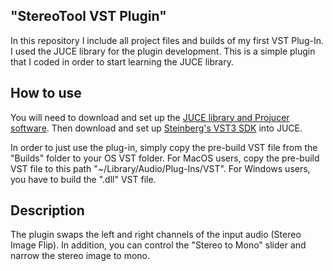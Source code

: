 ## "StereoTool VST Plugin"
In this repository I include all project files and builds of my first VST Plug-In.
I used the JUCE library for the plugin development.
This is a simple plugin that I coded in order to start learning the JUCE library.


## How to use
You will need to download and set up the [JUCE library and Projucer software](https://shop.juce.com/get-juce/download).
Then download and set up [Steinberg's VST3 SDK](https://www.steinberg.net/en/company/developers.html) into JUCE.

In order to just use the plug-in, simply copy the pre-build VST file from the "Builds" folder to your OS VST folder.
For MacOS users, copy the pre-build VST file to this path "~/Library/Audio/Plug-Ins/VST".
For Windows users, you have to build the ".dll" VST file.


## Description
The plugin swaps the left and right channels of the input audio (Stereo Image Flip).
In addition, you can control the "Stereo to Mono" slider and narrow the stereo image to mono.
